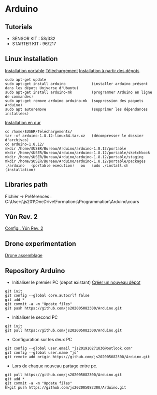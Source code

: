 # Arduino

## Tutorials
+ SENSOR KIT : 58/332
+ STARTER KIT : 96/217

## Linux installation
[Installation portable](https://www.arduino.cc/en/Guide/PortableIDE)
[Téléchargement](https://www.arduino.cc/en/Main/Software)
[Installation à partir des dépots](https://doc.ubuntu-fr.org/arduino)
```
sudo apt-get update
sudo apt-get install arduino            (installer arduino présent dans les dépots Universe d'Ubuntu)
sudo apt-get install arduino-mk         (programmer Arduino en ligne de commandes)
sudo apt-get remove arduino arduino-mk  (suppression des paquets Arduino)
sudo apt autoremove                     (supprimer les dépendances installées)
```
[Installation en dur](https://vitux.com/how-to-install-arduino-ide-on-ubuntu/)
```
cd /home/$USER/Téléchargements/
tar -xf arduino-1.8.12-linux64.tar.xz   (décompresser le dossier d'archives)
cd arduino-1.8.12/
mkdir /home/$USER/Bureau/Arduino/arduino-1.8.12/portable
mkdir /home/$USER/Bureau/Arduino/arduino-1.8.12/portable/sketchbook
mkdir /home/$USER/Bureau/Arduino/arduino-1.8.12/portable/staging
mkdir /home/$USER/Bureau/Arduino/arduino-1.8.12/portable/packages
./arduino   (portable execution)   ou   sudo ./install.sh   (installation)
```

## Libraries path
Fichier -> Préférences : 
C:\Users\js201\OneDrive\Formations\Programmation\Arduino\cours

## Yún Rev. 2
[Config.. Yún Rev. 2](https://www.arduino.cc/en/Guide/ArduinoYunRev2#toc22)

## Drone experimentation
[Drone assemblage](https://www.robotshop.com/community/blog/show/comment-fabriquer-un-droneuav-lecon-5-assemblage)

## Repository Arduino
+ Initialiser le premier PC (dépot existant)
[Créer un nouveau dépot](https://github.com/new)
```
git init
git config --global core.autocrlf false
git add *
git commit -a -m "Update files"
git push https://github.com/js202005082300/Arduino.git
```
+ Initialiser le second PC
```
git init
git pull https://github.com/js202005082300/Arduino.git
```
+ Configuration sur les deux PC
```
git config --global user.email "js201910271836@outlook.com"
git config --global user.name "js"
git remote add origin https://github.com/js202005082300/Arduino.git
```
+ Lors de chaque nouveau partage entre pc.
```
git pull https://github.com/js202005082300/Arduino.git
git add *
git commit -a -m "Update files"
hkgit push https://github.com/js202005082300/Arduino.git
```

